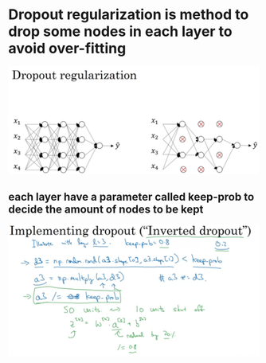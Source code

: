 # Dropout regularization is method to drop some nodes in each layer to avoid over-fitting

![drop-out](drop-out.png)

## each layer have a parameter called **keep-prob** to decide the amount of nodes to be kept

![implement-dropout](implement-dropout.png)